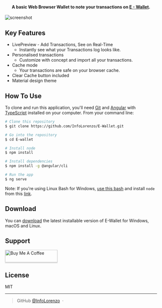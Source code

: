 <h1 align="center">
  <br>
  <a href="https://github.com/InfoLorenzo/E-Wallet/blob/master/Background/Github-Assets/E-Wallet-favicon.png" alt="E-Wallet" width="200"></a>
  <br>
    
  <br>
</h1>

<h4 align="center">A basic Web Browser Wallet to note your transactions on <a href="https://github.com/InfoLorenzo/E-Wallet" target="_blank">E - Wallet</a>.</h4>

![screenshot](https://imgur.com/LH7IQNw)

## Key Features

* LivePreview - Add Transactions, See on Real-Time
  - Instantly see what your Transactions log looks like.
* Personalised transactions
  - Customize with concept and import all your transactions.
* Cache mode
  - Your transactions are safe on your browser cache.
* Clear Cache button included
* Material design theme

## How To Use

To clone and run this application, you'll need [Git](https://git-scm.com) and [Angular](https://angular.io/) with [TypeScript](https://www.typescriptlang.org/) installed on your computer. From your command line:

```bash
# Clone this repository
$ git clone https://github.com/InfoLorenzo/E-Wallet.git

# Go into the repository
$ cd E-wallet

# Install node
$ npm install

# Install dependencies
$ npm install -g @angular/cli

# Run the app
$ ng serve
```

Note: If you're using Linux Bash for Windows, [use this bash](https://www.cygwin.com/) and install `node` from this [link](https://nodejs.org/).


## Download

You can [download](https://github.com/InfoLorenzo/E-Wallet) the latest installable version of E-Wallet for Windows, macOS and Linux.

## Support

<a href="https://www.buymeacoffee.com/LorenzoGomez" target="_blank"><img src="https://www.buymeacoffee.com/assets/img/custom_images/purple_img.png" alt="Buy Me A Coffee" style="height: 41px !important;width: 174px !important;box-shadow: 0px 3px 2px 0px rgba(190, 190, 190, 0.5) !important;-webkit-box-shadow: 0px 3px 2px 0px rgba(190, 190, 190, 0.5) !important;" ></a>

## License

MIT

---

> GitHub [@InfoLorenzo](https://github.com/InfoLorenzo) &nbsp;&middot;&nbsp;

